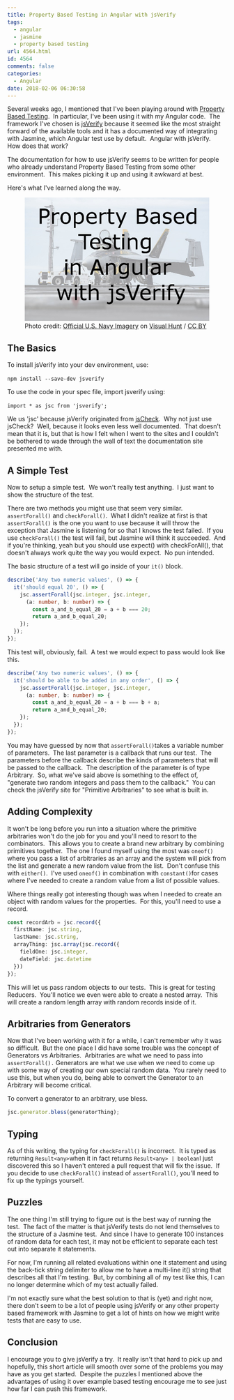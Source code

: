 ```yaml
---
title: Property Based Testing in Angular with jsVerify
tags:
  - angular
  - jasmine
  - property based testing
url: 4564.html
id: 4564
comments: false
categories:
  - Angular
date: 2018-02-06 06:30:58
---
```


Several weeks ago, I mentioned that I've been playing around with [Property Based Testing](/property-based-testing-revealed-a-better-way-to-test/).  In particular, I've been using it with my Angular code.  The framework I've chosen is [jsVerify](//github.com/jsverify/jsverify) because it seemed like the most straight forward of the available tools and it has a documented way of integrating with Jasmine, which Angular test use by default.  Angular with jsVerify.  How does that work?

The documentation for how to use jsVerify seems to be written for people who already understand Property Based Testing from some other environment.  This makes picking it up and using it awkward at best.

Here's what I've learned along the way. <figure>![](/uploads/2018/02/2018-02-06.jpg "Property Based Testing in Angular with jsVerify")<figcaption>Photo credit: [Official U.S. Navy Imagery](//visualhunt.com/author/a3b62c) on [Visual Hunt](//visualhunt.com/re/d44953) / [ CC BY](//creativecommons.org/licenses/by/2.0/)</figcaption></figure>

<!-- more -->

The Basics
----------

To install jsVerify into your dev environment, use:

`npm install --save-dev jsverify`

To use the code in your spec file, import jsverify using:

`import * as jsc from 'jsverify';`

We us 'jsc' because jsVerify originated from [jsCheck](//github.com/douglascrockford/JSCheck).  Why not just use jsCheck?  Well, because it looks even less well documented.  That doesn't mean that it is, but that is how I felt when I went to the sites and I couldn't be bothered to wade through the wall of text the documentation site presented me with.

A Simple Test
-------------

Now to setup a simple test.  We won't really test anything.  I just want to show the structure of the test.

There are two methods you might use that seem very similar.  `assertForall()` and `checkForall()`.  What I didn't realize at first is that `assertForall()` is the one you want to use because it will throw the exception that Jasmine is listening for so that I knows the test failed.  If you use `checkForall()` the test will fail, but Jasmine will think it succeeded.  And if you're thinking, yeah but you should use expect() with checkForAll(), that doesn't always work quite the way you would expect.  No pun intended.

The basic structure of a test will go inside of your `it()` block.

``` typescript
describe('Any two numeric values', () => {
  it('should equal 20', () => {
    jsc.assertForall(jsc.integer, jsc.integer,
      (a: number, b: number) => {
        const a_and_b_equal_20 = a + b === 20;
        return a_and_b_equal_20;
    });
  });
});
```

This test will, obviously, fail.  A test we would expect to pass would look like this.

``` typescript
describe('Any two numeric values', () => {
  it('should be able to be added in any order', () => {
    jsc.assertForall(jsc.integer, jsc.integer,
      (a: number, b: number) => {
        const a_and_b_equal_20 = a + b === b + a;
        return a_and_b_equal_20;
    });
  });
});
```

You may have guessed by now that `assertForall()`takes a variable number of parameters.  The last parameter is a callback that runs our test.  The parameters before the callback describe the kinds of parameters that will be passed to the callback.  The description of the parameter is of type Arbitrary.  So, what we've said above is something to the effect of, "generate two random integers and pass them to the callback."  You can check the jsVerify site for "Primitive Arbitraries" to see what is built in.

Adding Complexity
-----------------

It won't be long before you run into a situation where the primitive arbitraries won't do the job for you and you'll need to resort to the combinators.  This allows you to create a brand new arbitrary by combining primitives together.  The one I found myself using the most was `oneof()` where you pass a list of arbitraries as an array and the system will pick from the list and generate a new random value from the list.  Don't confuse this with `either()`.  I've used `oneof()` in combination with `constant()`for cases where I've needed to create a random value from a list of possible values.

Where things really got interesting though was when I needed to create an object with random values for the properties.  For this, you'll need to use a record.

``` typescript
const recordArb = jsc.record({
  firstName: jsc.string,
  lastName: jsc.string,
  arrayThing: jsc.array(jsc.record({
    fieldOne: jsc.integer,
    dateField: jsc.datetime
  }))
});
```

This will let us pass random objects to our tests.  This is great for testing Reducers.  You'll notice we even were able to create a nested array.  This will create a random length array with random records inside of it.

Arbitraries from Generators
---------------------------

Now that I've been working with it for a while, I can't remember why it was so difficult.  But the one place I did have some trouble was the concept of Generators vs Arbitraries.  Arbitraries are what we need to pass into `assertForall().` Generators are what we use when we need to come up with some way of creating our own special random data.  You rarely need to use this, but when you do, being able to convert the Generator to an Arbitrary will become critical.

To convert a generator to an arbitrary, use bless.

``` typescript
jsc.generator.bless(generatorThing);
```

Typing
------

As of this writing, the typing for `checkForall()` is incorrect.  It is typed as returning `Result<any>`when it in fact returns `Result<any> | boolean`I just discovered this so I haven't entered a pull request that will fix the issue.  If you decide to use `checkForall()` instead of `assertForall()`, you'll need to fix up the typings yourself.

Puzzles
-------

The one thing I'm still trying to figure out is the best way of running the test.  The fact of the matter is that jsVerify tests do not lend themselves to the structure of a Jasmine test.  And since I have to generate 100 instances of random data for each test, it may not be efficient to separate each test out into separate it statements.

For now, I'm running all related evaluations within one it statement and using the back-tick string delimiter to allow me to have a multi-line it() string that describes all that I'm testing.  But, by combining all of my test like this, I can no longer determine which of my test actually failed.

I'm not exactly sure what the best solution to that is (yet) and right now, there don't seem to be a lot of people using jsVerify or any other property based framework with Jasmine to get a lot of hints on how we might write tests that are easy to use.

Conclusion
----------

I encourage you to give jsVerify a try.  It really isn't that hard to pick up and hopefully, this short article will smooth over some of the problems you may have as you get started.  Despite the puzzles I mentioned above the advantages of using it over example based testing encourage me to see just how far I can push this framework.
